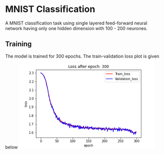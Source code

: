 # MNIST Classification
A MNIST classification task using single layered feed-forward neural network having only one hidden dimension with 100 - 200 neurones.

## Training
The model is trained for 300 epochs. The train-validation loss plot is given below ![loss](https://github.com/SohamChattopadhyayEE/EDUCAZIONE-MNIST-Classification/blob/main/Pictures/loss_neuralNetwork.png)
